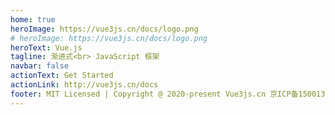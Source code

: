 ```yaml
---
home: true
heroImage: https://vue3js.cn/docs/logo.png
# heroImage: https://vue3js.cn/docs/logo.png
heroText: Vue.js
tagline: 渐进式<br> JavaScript 框架
navbar: false
actionText: Get Started
actionLink: http://vue3js.cn/docs
footer: MIT Licensed | Copyright @ 2020-present Vue3js.cn 京ICP备15001338号-6
---
```


<div class="features">
  <Card />
</div>


